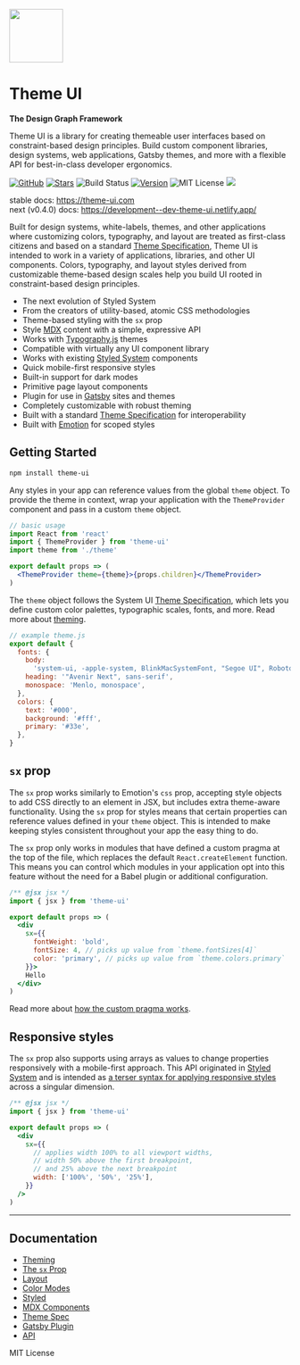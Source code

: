 <img
  src="/packages/docs/static/logo.png"
  width="96"
  height="96"
/>

# Theme UI

**The Design Graph Framework**

Theme UI is a library for creating themeable user interfaces based on constraint-based design principles. Build custom component libraries, design systems, web applications, Gatsby themes, and more with a flexible API for best-in-class developer ergonomics.

[![GitHub][github-badge]][github]
[![Stars][]][github]
![Build Status][]
[![Version][]][npm]
![MIT License][]
![][size]

stable docs: https://theme-ui.com \
next (v0.4.0) docs: https://development--dev-theme-ui.netlify.app/

[github]: https://github.com/system-ui/theme-ui
[github-badge]: https://flat.badgen.net/badge/-/github?icon=github&label
[stars]: https://badgen.net/github/stars/system-ui/theme-ui
[build status]: https://flat.badgen.net/github/status/system-ui/theme-ui
[version]: https://flat.badgen.net/npm/v/theme-ui
[npm]: https://npmjs.com/package/theme-ui
[mit license]: https://flat.badgen.net/badge/license/MIT/blue
[size]: https://flat.badgen.net/bundlephobia/minzip/theme-ui

Built for design systems, white-labels, themes, and other applications where customizing colors, typography, and layout are treated as first-class citizens
and based on a standard [Theme Specification][],
Theme UI is intended to work in a variety of applications, libraries, and other UI components.
Colors, typography, and layout styles derived from customizable theme-based design scales
help you build UI rooted in constraint-based design principles.

- The next evolution of Styled System
- From the creators of utility-based, atomic CSS methodologies
- Theme-based styling with the `sx` prop
- Style [MDX][] content with a simple, expressive API
- Works with [Typography.js][] themes
- Compatible with virtually any UI component library
- Works with existing [Styled System][] components
- Quick mobile-first responsive styles
- Built-in support for dark modes
- Primitive page layout components
- Plugin for use in [Gatsby][] sites and themes
- Completely customizable with robust theming
- Built with a standard [Theme Specification][] for interoperability
- Built with [Emotion][] for scoped styles

[emotion]: https://emotion.sh
[mdx]: https://mdxjs.com
[styled system]: https://styled-system.com
[gatsby]: https://gatsbyjs.org
[theme specification]: https://system-ui.com/theme
[typography.js]: https://github.com/KyleAMathews/typography.js

## Getting Started

```sh
npm install theme-ui
```

Any styles in your app can reference values from the global `theme` object.
To provide the theme in context,
wrap your application with the `ThemeProvider` component and pass in a custom `theme` object.

```jsx
// basic usage
import React from 'react'
import { ThemeProvider } from 'theme-ui'
import theme from './theme'

export default props => (
  <ThemeProvider theme={theme}>{props.children}</ThemeProvider>
)
```

The `theme` object follows the System UI [Theme Specification](https://theme-ui.com/theme-spec/),
which lets you define custom color palettes, typographic scales, fonts, and more.
Read more about [theming](https://theme-ui.com/theming).

```js
// example theme.js
export default {
  fonts: {
    body:
      'system-ui, -apple-system, BlinkMacSystemFont, "Segoe UI", Roboto, "Helvetica Neue", sans-serif',
    heading: '"Avenir Next", sans-serif',
    monospace: 'Menlo, monospace',
  },
  colors: {
    text: '#000',
    background: '#fff',
    primary: '#33e',
  },
}
```

## `sx` prop

The `sx` prop works similarly to Emotion's `css` prop, accepting style objects to add CSS directly to an element in JSX, but includes extra theme-aware functionality.
Using the `sx` prop for styles means that certain properties can reference values defined in your `theme` object.
This is intended to make keeping styles consistent throughout your app the easy thing to do.

The `sx` prop only works in modules that have defined a custom pragma at the top of the file, which replaces the default `React.createElement` function.
This means you can control which modules in your application opt into this feature without the need for a Babel plugin or additional configuration.

```jsx
/** @jsx jsx */
import { jsx } from 'theme-ui'

export default props => (
  <div
    sx={{
      fontWeight: 'bold',
      fontSize: 4, // picks up value from `theme.fontSizes[4]`
      color: 'primary', // picks up value from `theme.colors.primary`
    }}>
    Hello
  </div>
)
```

Read more about [how the custom pragma works](https://theme-ui.com/guides/how-it-works/#jsx-pragma).

## Responsive styles

The `sx` prop also supports using arrays as values to change properties responsively with a mobile-first approach.
This API originated in [Styled System][] and is intended as [a terser syntax for applying responsive styles](https://styled-system.com/guides/array-props) across a singular dimension.

```jsx
/** @jsx jsx */
import { jsx } from 'theme-ui'

export default props => (
  <div
    sx={{
      // applies width 100% to all viewport widths,
      // width 50% above the first breakpoint,
      // and 25% above the next breakpoint
      width: ['100%', '50%', '25%'],
    }}
  />
)
```

---

## Documentation

- [Theming](https://theme-ui.com/theming)
- [The `sx` Prop](https://theme-ui.com/sx-prop)
- [Layout](https://theme-ui.com/layout)
- [Color Modes](https://theme-ui.com/color-modes)
- [Styled](https://theme-ui.com/styled)
- [MDX Components](https://theme-ui.com/mdx-components)
- [Theme Spec](https://theme-ui.com/theme-spec)
- [Gatsby Plugin](https://theme-ui.com/packages/gatsby-plugin)
- [API](https://theme-ui.com/api)

MIT License
